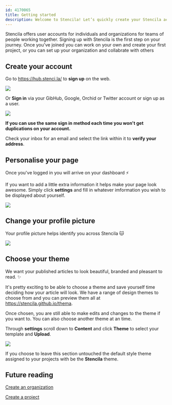 ```yaml
---
id: 4170065
title: Getting started
description: Welcome to Stencila! Let’s quickly create your Stencila account and show you around so you can get started
---
```


Stencila offers user accounts for individuals and organizations for teams of people working together. Signing up with Stencila is the first step on your journey. Once you've joined you can work on your own and create your first project, or you can set up your organization and collabrate with others  

## Create your account

Go to https://hub.stenci.la/ to **sign up** on the web.

![](http://stencila.github.io/hub/manager/snaps/me-signup-anon-360x640.png)

Or **Sign in** via your GibHub, Google, Orchid or Twitter account or sign up as a user. 

![](http://stencila.github.io/hub/manager/snaps/me-signin-anon-360x640.png)

**If you can use the same sign in method each time you won't get duplications on your account.**

Check your inbox for an email and select the link within it to **verify your address**. 

## Personalise your page

Once you've logged in you will arrive on your dashboard :zap: 

If you want to add a little extra information it helps make your page look awesome. Simply click **settings** and fill in whatever imformation you wish to be displayed about yourself.

![](http://stencila.github.io/hub/manager/snaps/org-new-profile-fields.png)

## Change your profile picture
Your profile picture helps identify you across Stencila :cat:

![](http://stencila.github.io/hub/manager/snaps/org-settings-image-form.png)

## Choose your theme
We want your published articles to look beautiful, branded and pleasant to read. :sparkles: 

It's pretty exciting to be able to choose a theme and save yourself time deciding how your article will look. We have a range of design themes to choose from and you can preview them all at https://stencila.github.io/thema. 

Once chosen, you are still able to make edits and changes to the theme if you want to. You can also choose another theme at an time. 

Through **settings** scroll down to **Content** and click **Theme** to select your template and **Upload**.  

![](http://stencila.github.io/hub/manager/snaps/org-settings-theme-field.png)

If you choose to leave this section untouched the default style theme assigned to your projects with be the **Stencila** theme. 

## Future reading
 
[Create an organization](./organizations/create-an-organization.md)

[Create a project](./projects/create-a-project.md)

